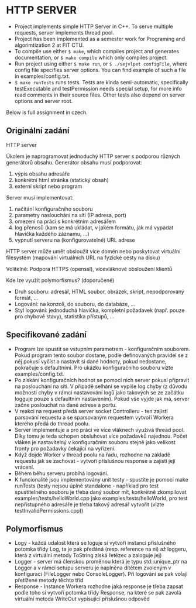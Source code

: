 # HTTP SERVER
* Project implements simple HTTP Server in C++. To serve multiple requests, server implements thread pool.
* Project has been implemented as a semester work for Programing and algorimtization 2 at FIT CTU.
* To compile use either `$ make`, which compiles project and generates documentation, or `$ make compile` which only
compiles project.
* Run project using either `$ make run`, or `$ ./sejvlpet configFile`, where config file specifies server options. 
You can find example of such a file in examples/config.txt.
* `$ make runTests` runs tests. Tests are kinda semi-automatic, specifically testExecutable and testPermission needs
special setup, for more info read comments in their source files. Other tests also depend on server options and server root.



Below is full assignment in czech. 


## Originální zadání
HTTP server

Úkolem je naprogramovat jednoduchý HTTP server s podporou různých generátorů obsahu. Generátor obsahu musí podporovat:

1. výpis obsahu adresáře
2. konkrétní html stránka (statický obsah)
3. externí skript nebo program

Server musí implementovat:

1. načítání konfiguračního souboru
2. parametry naslouchání na síti (IP adresa, port)
3. omezení na práci s konkrétním adresářem
4. log přenosů (kam se má ukládat, v jakém formátu, jak má vypadat hlavička každého záznamu, ...)
5. vypnutí serveru na (konfigurovatelné) URL adrese

HTTP server může umět obsloužit více domén nebo poskytovat virtuální filesystém (mapování virtuálních URL na fyzické cesty na disku)

Volitelně: Podpora HTTPS (openssl), vícevláknové obsloužení klientů

Kde lze využít polymorfismus? (doporučené)

* Druh souboru: adresář, HTML soubor, obrázek, skript, nepodporovaný formát, ...
* Logování: na konzoli, do souboru, do databáze, ...
* Styl logování: jednoduchá hlavička, kompletní požadavek (např. pouze pro chybové stavy), statistika přístupů, ...

## Specifikované zadání
* Program lze spustit se vstupním parametrem - konfiguračním souborem. Pokud program tento soubor dostane, podle definovaných pravidel se z něj pokusí vyčíst a nastavit si dané hodnoty, pokud nedostane, pokračuje s defaultními. Pro ukázku konfiguračního souboru vizte examples/config.txt.
* Po získání konfiguračních hodnot se pomocí nich server pokusí připravit na poslouchání na síti. V případě selhání se vypíše log chyby (z důvodu možnosti chyby v rámci nastavování logů jako takových se ze začátku logguje pouze s defaultním nastavením). Pokud vše vyjde jak má, server začne poslouchat na dané adrese a portu.
* V reakci na request předá server socket Controlleru - ten zajistí parsování requestu a se sparsovaným requestem vytvoří Workera kterého předá do thread poolu.
* Server implementuje a pro práci ve více vláknech využívá thread pool. Díky tomu je teda schopen obsluhovat více požadavků najednou. Počet vláken je nastavitelný v konfiguračním souboru stejně jako velikost fronty pro požadavky čekající na vyřízení.
* Když dojde Worker v thread poolu na řadu, rozhodne na základě requestu jak se zachovat - vytvoří příslušnou response a zajistí její vrácení.
* Během běhu serveru probíhá logování.
* K funcionalitě jsou implementovány unit testy - spustíte je pomocí make runTests (testy nejsou úplně standalone - například pro test spustitelného souboru je třeba daný soubor mít, konkrétně zkompilovat examples/tests/helloWorld.cpp jako examples/tests/helloWorld, pro test nepřístupného adresáře je třeba takový adresář vytvořit (vizte testInvalidPermissions.cpp))

## Polymorfismus
* Logy - každá udalost která se loguje si vytvoří instanci příslušného potomka
třídy Log, ta je pak předáná (resp. reference na ni) až loggeru, která z virtuální metody ToString získá řetězec 
a zaloguje jej)
* Logger - server má členskou proměnou která je typu std::unique_ptr na Logger a v rámci setupu
serveru je naplněna dítětem zvoleným v konfiguraci (FileLogger nebo ConsoleLogger). Při logování se pak
volají přetížené metody těchto tříd
* Response - Instance Workera  rozhodne jaká response je třeba zapsat podle toho si vytvoří potomka třídy
Response, na které se pak zavolá virtuální metoda WriteOut vypisující příslušnou odpověd
